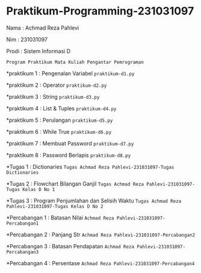 # Praktikum-Programming-231031097
<p> Nama  : Achmad Reza Pahlevi
<p> Nim   : 231031097
<p> Prodi : Sistem Informasi D </p>

`Program Praktikum Mata Kuliah Pengantar Pemrograman`

*praktikum 1 : Pengenalan Variabel
`praktikum-d1.py`

*praktikum 2 : Operator
`praktikum-d2.py`

*praktikum 3 : String
`praktikum-d3.py`

*praktikum 4 : List & Tuples
`praktikum-d4.py`

*praktikum 5 : Perulangan
`praktikum-d5.py`

*praktikum 6 : While True
`praktikum-d6.py`

*praktikum 7 : Membuat Password
`praktikum-d7.py`

*praktikum 8 : Password Berlapis
`praktikum-d8.py`

*Tugas 1 : Dictionaries
`Tugas Achmad Reza Pahlevi-231031097-Tugas Dictionaries`

*Tugas 2 : Flowchart Bilangan Ganjil
`Tugas Achmad Reza Pahlevi-231031097-Tugas Kelas D No 1`

*Tugas 3 : Program Penjumlahan dan Selisih Waktu
`Tugas Achmad Reza Pahlevi-231031097-Tugas Kelas D No 2`

*Percabangan 1 : Batasan Nilai
`Achmad Reza Pahlevi-231031097-Percabangan1`

*Percabangan 2 : Panjang Str
`Achmad Reza Pahlevi-231031097-Percabangan2`

*Percabangan 3 : Batasan Pendapatan
`Achmad Reza Pahlevi-231031097-Percabangan3`

*Percabangan 4 : Persentase
`Achmad Reza Pahlevi-231031097-Percabangan4`
